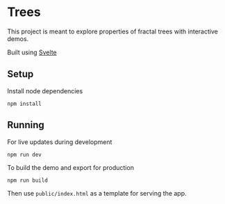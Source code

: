 # Trees

This project is meant to explore properties of fractal trees with interactive demos.

Built using [Svelte](https://svelte.dev)

## Setup
Install node dependencies
```
npm install
```

## Running
For live updates during development
```
npm run dev
```

To build the demo and export for production
```
npm run build
```

Then use `public/index.html` as a template for serving the app.


